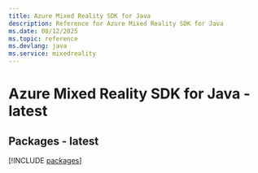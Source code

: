 ```yaml
---
title: Azure Mixed Reality SDK for Java
description: Reference for Azure Mixed Reality SDK for Java
ms.date: 08/12/2025
ms.topic: reference
ms.devlang: java
ms.service: mixedreality
---
```

# Azure Mixed Reality SDK for Java - latest
## Packages - latest
[!INCLUDE [packages](mixed-reality-index.md)]